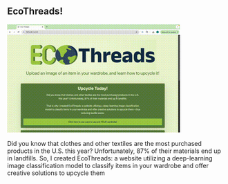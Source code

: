 <h2>EcoThreads!</h2>

![](https://github.com/clarina-manuel/Eco-Threads/blob/main/EcoThreadsDemo.gif)


Did you know that clothes and other textiles are the most purchased products in the U.S. this year? Unfortunately, 87% of their materials end up in landfills. So, I created EcoThreads: a website utilizing a deep-learning image classification model to classify items in your wardrobe and offer creative solutions to upcycle them
